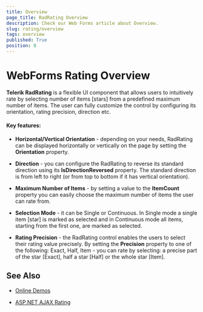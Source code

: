 ```yaml
---
title: Overview
page_title: RadRating Overview
description: Check our Web Forms article about Overview.
slug: rating/overview
tags: overview
published: True
position: 0
---
```


# WebForms Rating Overview

**Telerik RadRating** is a flexible UI component that allows users to intuitively rate by selecting number of items [stars] from a predefined maximum number of items. The user can fully customize the control by configuring its orientation, rating precision, direction etc.

#### Key features:

* **Horizontal/Vertical Orientation** - depending on your needs, RadRating can be displayed horizontally or vertically on the page by setting the **Orientation** property.

* **Direction** - you can configure the RadRating to reverse its standard direction using its **IsDirectionReversed** property. The standard direction is from left to right (or from top to bottom if it has vertical orientation).

* **Maximum Number of Items** - by setting a value to the **ItemCount** property you can easily choose the maximum number of items the user can rate from.

* **Selection Mode** - it can be Single or Continuous. In Single mode a single item [star] is marked as selected and in Continuous mode all items, starting from the first one, are marked as selected.

* **Rating Precision** - the RadRating control enables the users to select their rating value precisely. By setting the **Precision** property to one of the following: Exact, Half, Item - you can rate by selecting: a precise part of the star [Exact], half a star [Half] or the whole star [Item].

## See Also

 * [Online Demos](https://demos.telerik.com/aspnet-ajax/rating/examples/overview/defaultvb.aspx)
 
 * [ASP.NET AJAX Rating](https://www.telerik.com/products/aspnet-ajax/rating.aspx)

